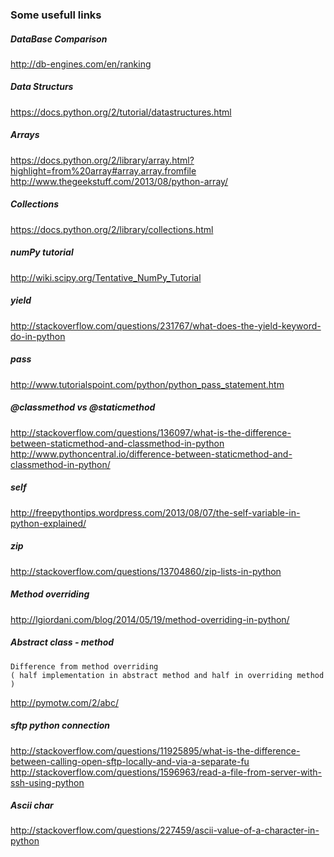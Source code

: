 ### Some usefull links 

##### DataBase Comparison
http://db-engines.com/en/ranking


##### Data Structurs
https://docs.python.org/2/tutorial/datastructures.html


##### Arrays
https://docs.python.org/2/library/array.html?highlight=from%20array#array.array.fromfile
http://www.thegeekstuff.com/2013/08/python-array/


##### Collections
https://docs.python.org/2/library/collections.html

##### numPy tutorial
http://wiki.scipy.org/Tentative_NumPy_Tutorial


##### yield
http://stackoverflow.com/questions/231767/what-does-the-yield-keyword-do-in-python

##### pass
http://www.tutorialspoint.com/python/python_pass_statement.htm


##### @classmethod vs @staticmethod  
http://stackoverflow.com/questions/136097/what-is-the-difference-between-staticmethod-and-classmethod-in-python
http://www.pythoncentral.io/difference-between-staticmethod-and-classmethod-in-python/

##### self
http://freepythontips.wordpress.com/2013/08/07/the-self-variable-in-python-explained/

##### zip 
http://stackoverflow.com/questions/13704860/zip-lists-in-python

##### Method overriding
http://lgiordani.com/blog/2014/05/19/method-overriding-in-python/


##### Abstract class - method
    Difference from method overriding 
    ( half implementation in abstract method and half in overriding method )
http://pymotw.com/2/abc/


##### sftp python connection
http://stackoverflow.com/questions/11925895/what-is-the-difference-between-calling-open-sftp-locally-and-via-a-separate-fu
http://stackoverflow.com/questions/1596963/read-a-file-from-server-with-ssh-using-python


##### Ascii char 
http://stackoverflow.com/questions/227459/ascii-value-of-a-character-in-python




